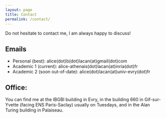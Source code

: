 ```yaml
---
layout: page
title: Contact
permalink: /contact/
---
```


Do not hesitate to contact me, I am always happy to discuss!

## Emails
- Personal (best): alice(dot)b(dot)lacan(at)gmail(dot)com
- Academic 1 (current): alice-athenais(dot)lacan(at)inria(dot)fr
- Academic 2 (soon out-of-date): alice(dot)lacan(at)univ-evry(dot)fr

## Office: 
You can find me at the IBGBI building in Evry, in the building 660 in Gif-sur-Yvette (facing ENS Paris-Saclay) usually on Tuesdays, and in the Alan Turing building in Palaiseau.
